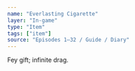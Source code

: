 ```yaml
---
name: "Everlasting Cigarette"
layer: "In-game"
type: "Item"
tags: ["item"]
source: "Episodes 1–32 / Guide / Diary"
---
```

Fey gift; infinite drag.

